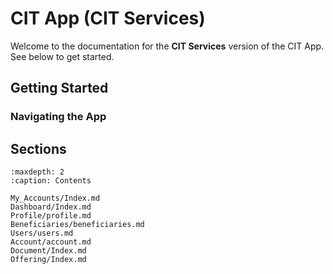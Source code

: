 
# CIT App (CIT Services)

Welcome to the documentation for the **CIT Services** version of the CIT App. See below to get started. 

## Getting Started


### Navigating the App

## Sections

```{toctree}
:maxdepth: 2
:caption: Contents

My_Accounts/Index.md
Dashboard/Index.md
Profile/profile.md
Beneficiaries/beneficiaries.md
Users/users.md
Account/account.md
Document/Index.md
Offering/Index.md
```
